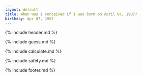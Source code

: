 ```yaml
---
layout: default
title: When was I conceived if I was born on April 07, 1907?
birthday: Apr 07, 1907
---
```


{% include header.md %}

{% include guess.md %}

{% include calculate.md %}

{% include safety.md %}

{% include footer.md %}



